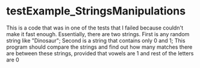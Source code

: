 # testExample_StringsManipulations
This is a code that was in one of the tests that I failed because couldn't make it fast enough.
Essentially, there are two strings.
First is any random string like "Dinosaur";
Second is a string that contains only 0 and 1;
This program should compare the strings and find out how many matches there are between these strings, provided that vowels are 1 and rest of the letters are 0
